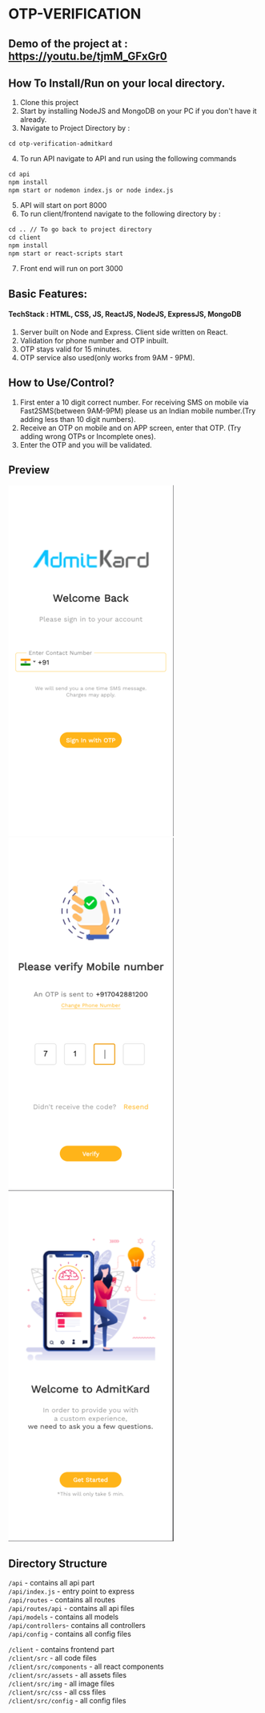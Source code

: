 # OTP-VERIFICATION

## Demo of the project at : https://youtu.be/tjmM_GFxGr0

## How To Install/Run on your local directory.

1. Clone this project
2. Start by installing NodeJS and MongoDB on your PC if you don't have it already.
3. Navigate to Project Directory by :

```
cd otp-verification-admitkard
```

4. To run API navigate to API and run using the following commands

```
cd api
npm install
npm start or nodemon index.js or node index.js
```

5. API will start on port 8000
6. To run client/frontend navigate to the following directory by :

```
cd .. // To go back to project directory
cd client
npm install
npm start or react-scripts start
```

7. Front end will run on port 3000

## Basic Features:

#### TechStack : HTML, CSS, JS, ReactJS, NodeJS, ExpressJS, MongoDB

1. Server built on Node and Express. Client side written on React.
2. Validation for phone number and OTP inbuilt.
3. OTP stays valid for 15 minutes.
4. OTP service also used(only works from 9AM - 9PM).

## How to Use/Control?

1. First enter a 10 digit correct number. For receiving SMS on mobile via Fast2SMS(between 9AM-9PM) please us an Indian mobile number.(Try adding less than 10 digit numbers).
2. Receive an OTP on mobile and on APP screen, enter that OTP. (Try adding wrong OTPs or Incomplete ones).
3. Enter the OTP and you will be validated.

## Preview

<img src="/assets/home.png" width="330px" height="700px"> <img src="/assets/otp.png" width="330px" height="700px"> <img src="/assets/success.png" width="330px" height="700px">

## Directory Structure

`/api` - contains all api part <br>
`/api/index.js` - entry point to express <br>
`/api/routes` - contains all routes <br>
`/api/routes/api` - contains all api files <br>
`/api/models` - contains all models <br>
`/api/controllers`- contains all controllers <br>
`/api/config` - contains all config files <br>

`/client` - contains frontend part <br>
`/client/src` - all code files <br>
`/client/src/components` - all react components <br>
`/client/src/assets` - all assets files <br>
`/client/src/img` - all image files <br>
`/client/src/css` - all css files <br>
`/client/src/config` - all config files <br>
